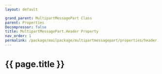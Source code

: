 ```yaml
---
layout: default

grand_parent: MultipartMessagePart Class
parent: Properties
Decompressor: false
title: MultipartMessagePart.Header Property
nav_order: 1
permalink: /package/mailpackage/multipartmessagepart/properties/header
---
```

# {{ page.title }}